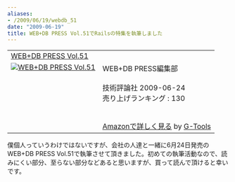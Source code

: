 ```yaml
---
aliases:
- /2009/06/19/webdb_51
date: "2009-06-19"
title: WEB+DB PRESS Vol.51でRailsの特集を執筆しました
---
```

<table  class="g-tools_table"><tr><td colspan="2"><span class="g-tools_title"><a href="http://www.amazon.co.jp/WEB-DB-PRESS-Vol-51-PRESS%E7%B7%A8%E9%9B%86%E9%83%A8/dp/4774138908%3FSubscriptionId%3D0G91FPYVW6ZGWBH4Y9G2%26tag%3D2004-05-22%26linkCode%3Dxm2%26camp%3D2025%26creative%3D165953%26creativeASIN%3D4774138908" target="_blank">WEB+DB PRESS Vol.51</a><img src='http://www.assoc-amazon.jp/e/ir?t=2004-05-22&l=ur2&o=9' width='1' height='1' border='0' alt='' /></span></td></tr><tr><td valign="top"><span class="g-tools_img"><a href="http://www.amazon.co.jp/WEB-DB-PRESS-Vol-51-PRESS%E7%B7%A8%E9%9B%86%E9%83%A8/dp/4774138908%3FSubscriptionId%3D0G91FPYVW6ZGWBH4Y9G2%26tag%3D2004-05-22%26linkCode%3Dxm2%26camp%3D2025%26creative%3D165953%26creativeASIN%3D4774138908" target="_blank"><img src="http://ecx.images-amazon.com/images/I/61aVDmJxrxL._SL160_.jpg"  alt="WEB+DB PRESS Vol.51" /></a></span></td><td valign="top"><span class="g-tools_body">WEB+DB PRESS編集部 <br /><br />技術評論社  2009-06-24<br />売り上げランキング : 130<br /><br /><br /><a href="http://www.amazon.co.jp/WEB-DB-PRESS-Vol-51-PRESS%E7%B7%A8%E9%9B%86%E9%83%A8/dp/4774138908%3FSubscriptionId%3D0G91FPYVW6ZGWBH4Y9G2%26tag%3D2004-05-22%26linkCode%3Dxm2%26camp%3D2025%26creative%3D165953%26creativeASIN%3D4774138908" target="_blank">Amazonで詳しく見る</a></span><span class="g-tools_by"> by <a href="http://www.goodpic.com/mt/aws/index.html" >G-Tools</a></span></td></tr></table>

僕個人っていうわけではないですが、会社の人達と一緒に6月24日発売のWEB+DB PRESS Vol.51で執筆させて頂きました。初めての執筆活動なので、読みにくい部分、至らない部分などあると思いますが、買って読んで頂けると幸いです。